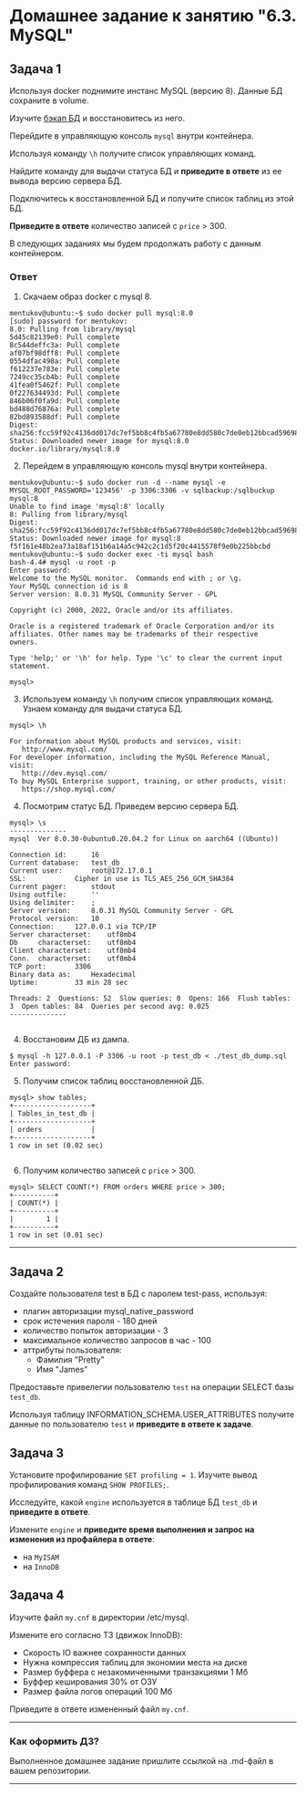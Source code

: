# Домашнее задание к занятию "6.3. MySQL"


## Задача 1

Используя docker поднимите инстанс MySQL (версию 8). Данные БД сохраните в volume.

Изучите [бэкап БД](https://github.com/netology-code/virt-homeworks/tree/master/06-db-03-mysql/test_data) и 
восстановитесь из него.

Перейдите в управляющую консоль `mysql` внутри контейнера.

Используя команду `\h` получите список управляющих команд.

Найдите команду для выдачи статуса БД и **приведите в ответе** из ее вывода версию сервера БД.

Подключитесь к восстановленной БД и получите список таблиц из этой БД.

**Приведите в ответе** количество записей с `price` > 300.

В следующих заданиях мы будем продолжать работу с данным контейнером.

### Ответ

1) Скачаем образ docker с mysql 8.
```shell
mentukov@ubuntu:~$ sudo docker pull mysql:8.0
[sudo] password for mentukov: 
8.0: Pulling from library/mysql
5d45c82139e0: Pull complete 
8c544deffc3a: Pull complete 
af07bf98dff8: Pull complete 
0554dfac498a: Pull complete 
f612237e783e: Pull complete 
7249cc35cb4b: Pull complete 
41fea0f5462f: Pull complete 
0f227634493d: Pull complete 
846b06f0fa9d: Pull complete 
bd488d76876a: Pull complete 
82bd893588df: Pull complete 
Digest: sha256:fcc59f92c4136dd017dc7ef5bb8c4fb5a67780e8dd580c7de0eb12bbcad59698
Status: Downloaded newer image for mysql:8.0
docker.io/library/mysql:8.0
```
2) Перейдем в управляющую консоль mysql внутри контейнера.
```shell
mentukov@ubuntu:~$ sudo docker run -d --name mysql -e MYSQL_ROOT_PASSWORD='123456' -p 3306:3306 -v sqlbackup:/sqlbuckup mysql:8
Unable to find image 'mysql:8' locally
8: Pulling from library/mysql
Digest: sha256:fcc59f92c4136dd017dc7ef5bb8c4fb5a67780e8dd580c7de0eb12bbcad59698
Status: Downloaded newer image for mysql:8
f5f161e48b2ea73a18af151b6a14a5c942c2c1d5f20c4415578f9e0b225bbcbd
mentukov@ubuntu:~$ sudo docker exec -ti mysql bash 
bash-4.4# mysql -u root -p
Enter password: 
Welcome to the MySQL monitor.  Commands end with ; or \g.
Your MySQL connection id is 8
Server version: 8.0.31 MySQL Community Server - GPL

Copyright (c) 2000, 2022, Oracle and/or its affiliates.

Oracle is a registered trademark of Oracle Corporation and/or its
affiliates. Other names may be trademarks of their respective
owners.

Type 'help;' or '\h' for help. Type '\c' to clear the current input statement.

mysql> 

```
3) Используем команду `\h` получим список управляющих команд. Узнаем команду для выдачи статуса БД.
```shell
mysql> \h

For information about MySQL products and services, visit:
   http://www.mysql.com/
For developer information, including the MySQL Reference Manual, visit:
   http://dev.mysql.com/
To buy MySQL Enterprise support, training, or other products, visit:
   https://shop.mysql.com/
```
4) Посмотрим статус БД. Приведем версию сервера БД.
```shell
mysql> \s
--------------
mysql  Ver 8.0.30-0ubuntu0.20.04.2 for Linux on aarch64 ((Ubuntu))

Connection id:		16
Current database:	test_db
Current user:		root@172.17.0.1
SSL:			Cipher in use is TLS_AES_256_GCM_SHA384
Current pager:		stdout
Using outfile:		''
Using delimiter:	;
Server version:		8.0.31 MySQL Community Server - GPL
Protocol version:	10
Connection:		127.0.0.1 via TCP/IP
Server characterset:	utf8mb4
Db     characterset:	utf8mb4
Client characterset:	utf8mb4
Conn.  characterset:	utf8mb4
TCP port:		3306
Binary data as:		Hexadecimal
Uptime:			33 min 28 sec

Threads: 2  Questions: 52  Slow queries: 0  Opens: 166  Flush tables: 3  Open tables: 84  Queries per second avg: 0.025
--------------


```
4) Восстановим ДБ из дампа.
```shell
$ mysql -h 127.0.0.1 -P 3306 -u root -p test_db < ./test_db_dump.sql 
Enter password:
```
5) Получим список таблиц восстановленной ДБ.
```shell
mysql> show tables;
+-------------------+
| Tables_in_test_db |
+-------------------+
| orders            |
+-------------------+
1 row in set (0.02 sec)


```
6) Получим количество записей с `price` > 300.
```shell
mysql> SELECT COUNT(*) FROM orders WHERE price > 300;
+----------+
| COUNT(*) |
+----------+
|        1 |
+----------+
1 row in set (0.01 sec)

```

---

## Задача 2

Создайте пользователя test в БД c паролем test-pass, используя:
- плагин авторизации mysql_native_password
- срок истечения пароля - 180 дней 
- количество попыток авторизации - 3 
- максимальное количество запросов в час - 100
- аттрибуты пользователя:
    - Фамилия "Pretty"
    - Имя "James"

Предоставьте привелегии пользователю `test` на операции SELECT базы `test_db`.
    
Используя таблицу INFORMATION_SCHEMA.USER_ATTRIBUTES получите данные по пользователю `test` и 
**приведите в ответе к задаче**.

## Задача 3

Установите профилирование `SET profiling = 1`.
Изучите вывод профилирования команд `SHOW PROFILES;`.

Исследуйте, какой `engine` используется в таблице БД `test_db` и **приведите в ответе**.

Измените `engine` и **приведите время выполнения и запрос на изменения из профайлера в ответе**:
- на `MyISAM`
- на `InnoDB`

## Задача 4 

Изучите файл `my.cnf` в директории /etc/mysql.

Измените его согласно ТЗ (движок InnoDB):
- Скорость IO важнее сохранности данных
- Нужна компрессия таблиц для экономии места на диске
- Размер буффера с незакомиченными транзакциями 1 Мб
- Буффер кеширования 30% от ОЗУ
- Размер файла логов операций 100 Мб

Приведите в ответе измененный файл `my.cnf`.

---

### Как оформить ДЗ?

Выполненное домашнее задание пришлите ссылкой на .md-файл в вашем репозитории.

---